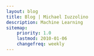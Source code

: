 ```yaml
---
layout: blog
title: Blog | Michael Iuzzolino
description: Machine Learning
sitemap:
    priority: 1.0
    lastmod: 2010-01-06
    changefreq: weekly
---
```

